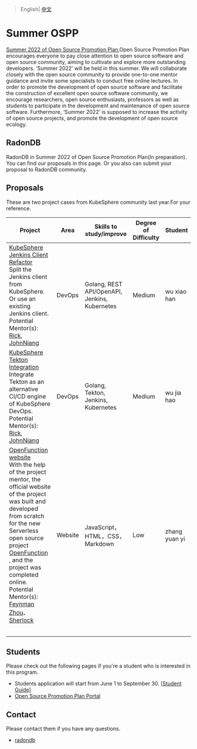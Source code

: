 > English| [中文](README_zh-CN.md)

# Summer OSPP

[Summer 2022 of Open Source Promotion Plan](https://summer.iscas.ac.cn),Open Source Promotion Plan encourages everyone to pay close attention to open source software and open source community, aiming to cultivate and explore more outstanding developers. ‘Summer 2022’ will be held in this summer. We will collaborate closely with the open source community to provide one-to-one mentor guidance and invite some specialists to conduct free online lectures. In order to promote the development of open source software and facilitate the construction of excellent open source software community, we encourage researchers, open source enthusiasts, professors as well as students to participate in the development and maintenance of open source software. Furthermore, ‘Summer 2022’ is supposed to increase the activity of open source projects, and promote the development of open source ecology.

## RadonDB

RadonDB in Summer 2022 of Open Source Promotion Plan(In preparation). You can find our proposals in this page. Or you also can submit your proposal to RadonDB community.

## Proposals

These are two project cases from KubeSphere community last year.For your reference.

| Project | Area | Skills to study/improve | Degree of Difficulty | Student |
| --- | --- | --- | --- | --- |
| [KubeSphere Jenkins Client Refactor](kubeSphere-jenkins-client-refactor.md) <br/>Split the Jenkins client from KubeSphere. Or use an existing Jenkins client. </br>Potential Mentor(s): [Rick](https://github.com/LinuxSuRen/), [JohnNiang](https://github.com/johnniang/)| DevOps | Golang, REST API/OpenAPI, Jenkins, Kubernetes | Medium | wu xiao han |
| [KubeSphere Tekton Integration](kubeSphere-tekton-integration.md) <br/>Integrate Tekton as an alternative CI/CD engine of KubeSphere DevOps. <br/>Potential Mentor(s): [Rick](https://github.com/LinuxSuRen/), [JohnNiang](https://github.com/johnniang/) | DevOps | Golang, Tekton, Jenkins, Kubernetes | Medium | wu jia hao |
| [OpenFunction website](openfunction-website_zh-CN.md)<br/>With the help of the project mentor, the official website of the project was built and developed from scratch for the new Serverless open source project [OpenFunction](https://github.com/OpenFunction/OpenFunction) , and the project was completed online.<br/>Potential Mentor(s): [Feynman Zhou](https://github.com/FeynmanZhou)、[Sherlock](https://github.com/Sherlock113) | Website | JavaScript，HTML，CSS，Markdown | Low | zhang yuan yi |
||||||
||||||
||||||
||||||
||||||

## Students

Please check out the following pages if you're a student who is interested in this program.

* Students application will start from June 1 to September 30. [[Student Guide\]](https://summer.iscas.ac.cn/help/en/student/)
* [Open Source Promotion Plan Portal](https://summer.iscas.ac.cn/)

## Contact

Please contact them if you have any questions.

* [radondb](radondb@yunify.com)
